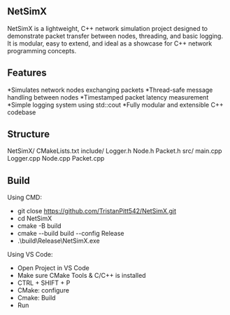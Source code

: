 ## NetSimX ##
NetSimX is a lightweight, C++ network simulation project designed to demonstrate packet transfer between nodes, threading, and basic logging. It is modular, easy to extend, and ideal as a showcase for C++ network programming concepts.

## Features ##

*Simulates network nodes exchanging packets
*Thread-safe message handling between nodes
*Timestamped packet latency measurement
*Simple logging system using std::cout
*Fully modular and extensible C++ codebase

## Structure ##

NetSimX/
    CMakeLists.txt
    include/
        Logger.h
        Node.h
        Packet.h
    src/
        main.cpp
        Logger.cpp
        Node.cpp
        Packet.cpp

## Build ##

Using CMD:
 - git close https://github.com/TristanPitt542/NetSimX.git
 - cd NetSimX
 - cmake -B build
 - cmake --build build --config Release
 - .\build\Release\NetSimX.exe

Using VS Code:
 - Open Project in VS Code
 - Make sure CMake Tools & C/C++ is installed
 - CTRL + SHIFT + P
 - CMake: configure
 - Cmake: Build
 - Run